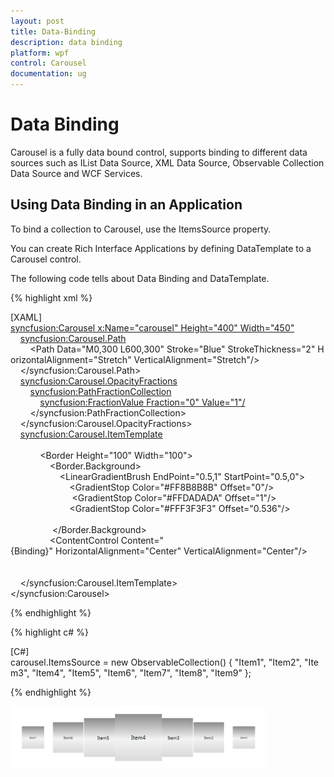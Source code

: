 ```yaml
---
layout: post
title: Data-Binding
description: data binding
platform: wpf
control: Carousel
documentation: ug
---
```


# Data Binding

Carousel is a fully data bound control, supports binding to different data sources such as IList Data Source, XML Data Source, Observable Collection Data Source and WCF Services. 

## Using Data Binding in an Application

To bind a collection to Carousel, use the ItemsSource property. 

You can create Rich Interface Applications by defining DataTemplate to a Carousel control.

The following code tells about Data Binding and DataTemplate.

{% highlight xml %}


[XAML]
<syncfusion:Carousel x:Name="carousel" Height="400" Width="450"><br>
    <syncfusion:Carousel.Path><br>
        <Path Data="M0,300 L600,300" Stroke="Blue" StrokeThickness="2" HorizontalAlignment="Stretch" VerticalAlignment="Stretch"/><br>
    </syncfusion:Carousel.Path><br>
    <syncfusion:Carousel.OpacityFractions><br>
        <syncfusion:PathFractionCollection><br>
            <syncfusion:FractionValue Fraction="0" Value="1"/><br>
        </syncfusion:PathFractionCollection><br>
    </syncfusion:Carousel.OpacityFractions><br>
    <syncfusion:Carousel.ItemTemplate><br>
        <DataTemplate><br>
            <Border Height="100" Width="100"><br>
                <Border.Background><br>
                    <LinearGradientBrush EndPoint="0.5,1" StartPoint="0.5,0"><br>
                        <GradientStop Color="#FF8B8B8B" Offset="0"/><br> 
                       <GradientStop Color="#FFDADADA" Offset="1"/><br>
                        <GradientStop Color="#FFF3F3F3" Offset="0.536"/><br>
                    </LinearGradientBrush><br> 
               </Border.Background><br>
                <ContentControl Content="{Binding}" HorizontalAlignment="Center" VerticalAlignment="Center"/><br>
            </Border><br>
        </DataTemplate><br>
    </syncfusion:Carousel.ItemTemplate><br>
</syncfusion:Carousel></td></tr>

{% endhighlight %}

{% highlight c# %}

[C#]
carousel.ItemsSource = new ObservableCollection<string>() { "Item1", "Item2", "Item3", "Item4", "Item5", "Item6", "Item7", "Item8", "Item9" };

{% endhighlight %}

![](Data-Binding_images/Data-Binding_img1.png)



